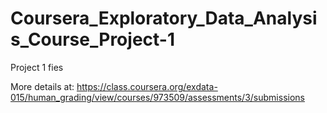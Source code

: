 # Coursera_Exploratory_Data_Analysis_Course_Project-1
Project 1 fies

More details at:
https://class.coursera.org/exdata-015/human_grading/view/courses/973509/assessments/3/submissions
